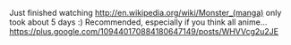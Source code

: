 Just finished watching http://en.wikipedia.org/wiki/Monster_(manga) only took about 5 days :)  Recommended, especially if you think all anime… https://plus.google.com/109440170884180647149/posts/WHVVcg2u2JE
